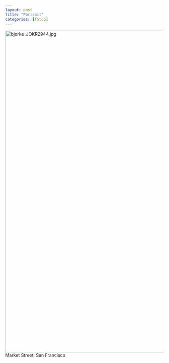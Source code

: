 ```yaml
---
layout: post
title: "Portrait"
categories: [fStop]
---
```

<img align="center" alt="bjorke_JOKR2944.jpg" src="http://www.botzilla.com/blog/archives/pix2014/bjorke_JOKR2944.jpg" width="683" height="1024" border="0" />
Market Street, San Francisco

<!--more-->

